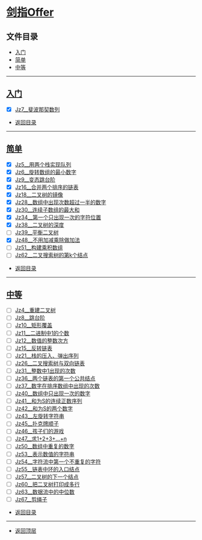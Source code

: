 
# [剑指Offer](../README.md)

## 文件目录

- [入门](#入门)
- [简单](#简单)
- [中等](#中等)

--------------------

## [入门](src/com/cpucode/java/getting/started)

- [x] [Jz7__斐波那契数列](src/com/cpucode/java/getting/started/Jz7.java)

- [返回目录](#文件目录)

--------------------------

## [简单](src/com/cpucode/java/simple)

- [x] [Jz5__用两个栈实现队列](src/com/cpucode/java/simple/Jz5.java)
- [x] [Jz6__旋转数组的最小数字](src/com/cpucode/java/simple/Jz6.java)
- [x] [Jz9__变态跳台阶](src/com/cpucode/java/simple/Jz9.java)
- [x] [Jz16__合并两个排序的链表](src/com/cpucode/java/simple/Jz16.java)
- [x] [Jz18__二叉树的镜像](src/com/cpucode/java/simple/Jz18.java)
- [x] [Jz28__数组中出现次数超过一半的数字](src/com/cpucode/java/simple/Jz28.java)
- [x] [Jz30__连续子数组的最大和](src/com/cpucode/java/simple/Jz30.java)
- [x] [Jz34__第一个只出现一次的字符位置](src/com/cpucode/java/simple/Jz34.java)
- [x] [Jz38__二叉树的深度](src/com/cpucode/java/simple/Jz38.java)
- [ ] [Jz39__平衡二叉树](src/com/cpucode/java/simple/Jz39.java)
- [x] [Jz48__不用加减乘除做加法](src/com/cpucode/java/simple/Jz48.java)
- [ ] [Jz51__构建乘积数组](src/com/cpucode/java/simple/Jz51.java)
- [ ] [Jz62__二叉搜索树的第k个结点](src/com/cpucode/java/simple/Jz62.java)

- [返回目录](#文件目录)

--------------------------

## [中等](src/com/cpucode/java/medium)

- [ ] [Jz4__重建二叉树](src/com/cpucode/java/medium/Jz4.java)
- [ ] [Jz8__跳台阶](src/com/cpucode/java/medium/Jz8.java)
- [ ] [Jz10__矩形覆盖](src/com/cpucode/java/medium/Jz10.java)
- [ ] [Jz11__二进制中1的个数](src/com/cpucode/java/medium/Jz11.java)
- [ ] [Jz12__数值的整数次方](src/com/cpucode/java/medium/Jz12.java)
- [ ] [Jz15__反转链表](src/com/cpucode/java/medium/Jz15.java)
- [ ] [Jz21__栈的压入、弹出序列](src/com/cpucode/java/medium/Jz21.java)
- [ ] [Jz26__二叉搜索树与双向链表](src/com/cpucode/java/medium/Jz26.java)
- [ ] [Jz31__整数中1出现的次数](src/com/cpucode/java/medium/Jz31.java)
- [ ] [Jz36__两个链表的第一个公共结点](src/com/cpucode/java/medium/Jz36.java)
- [ ] [Jz37__数字在排序数组中出现的次数](src/com/cpucode/java/medium/Jz37.java)
- [ ] [Jz40__数组中只出现一次的数字](src/com/cpucode/java/medium/Jz40.java)
- [ ] [Jz41__和为S的连续正数序列](src/com/cpucode/java/medium/Jz41.java)
- [ ] [Jz42__和为S的两个数字](src/com/cpucode/java/medium/Jz42.java)
- [ ] [Jz43__左旋转字符串](src/com/cpucode/java/medium/Jz43.java)
- [ ] [Jz45__扑克牌顺子](src/com/cpucode/java/medium/Jz45.java)
- [ ] [Jz46__孩子们的游戏](src/com/cpucode/java/medium/Jz46.java)
- [ ] [Jz47__求1+2+3+...+n](src/com/cpucode/java/medium/Jz47.java)
- [ ] [Jz50__数组中重复的数字](src/com/cpucode/java/medium/Jz50.java)
- [ ] [Jz53__表示数值的字符串](src/com/cpucode/java/medium/Jz53.java)
- [ ] [Jz54__字符流中第一个不重复的字符](src/com/cpucode/java/medium/Jz54.java)
- [ ] [Jz55__链表中环的入口结点](src/com/cpucode/java/medium/Jz55.java)
- [ ] [Jz57__二叉树的下一个结点](src/com/cpucode/java/medium/Jz57.java)
- [ ] [Jz60__把二叉树打印成多行](src/com/cpucode/java/medium/Jz60.java)
- [ ] [Jz63__数据流中的中位数](src/com/cpucode/java/medium/Jz63.java)
- [ ] [Jz67__剪绳子](src/com/cpucode/java/medium/Jz67.java)

- [返回目录](#文件目录)


-------------

- [返回顶层](../README.md)